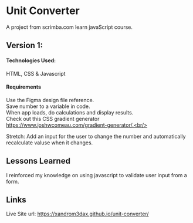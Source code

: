 # Unit Converter

A project from scrimba.com learn javaScript course.

## Version 1:

#### Technologies Used:

HTML, CSS & Javascript

#### Requirements

Use the Figma design file reference.<br/>
Save number to a variable in code.<br/>
When app loads, do calculations and display results.<br/>
Check out this CSS gradient generator https://www.joshwcomeau.com/gradient-generator/.<br/> <br/>

Stretch: Add an input for the user to change the number and automatically recalculate valuse when it changes.

## Lessons Learned

I reinforced my knowledge on using javascript to validate user input from a form.

## Links

Live Site url: https://xandrom3dax.github.io/unit-converter/
